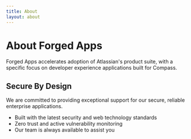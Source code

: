 ```yaml
---
title: About
layout: about
---
```


# About Forged Apps

Forged Apps accelerates adoption of Atlassian's product suite, with a specific focus on developer experience applications built for Compass.

## Secure By Design

We are committed to providing exceptional support for our secure, reliable enterprise applications.

- Built with the latest security and web technology standards
- Zero trust and active vulnerability monitoring
- Our team is always available to assist you